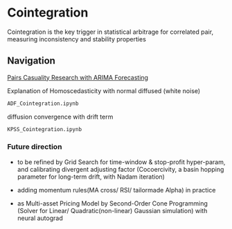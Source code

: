 # Cointegration 
Cointegration is the key trigger in statistical arbitrage for correlated pair,  measuring inconsistency and stability properties

## Navigation
[Pairs Casuality Research with ARIMA Forecasting](https://github.com/ventositwaitang/A-Cointegration-Learning/blob/main/Pairs%20Trading%20Strategy%20Study%20with%20ARIMA%20Model%20Forecasting.pdf)

Explanation of Homoscedasticity with normal diffused (white noise)
```bash
ADF_Cointegration.ipynb
```


diffusion convergence with drift term
```bash
KPSS_Cointegration.ipynb
```

### Future direction
* to be refined by Grid Search for time-window & stop-profit hyper-param, and calibrating divergent adjusting factor (Cocoercivity, a basin hopping parameter for long-term drift, with Nadam iteration)

* adding momentum rules(MA cross/ RSI/ tailormade Alpha) in practice

* as Multi-asset Pricing Model by Second-Order Cone Programming (Solver for Linear/ Quadratic(non-linear) Gaussian simulation) with neural autograd
